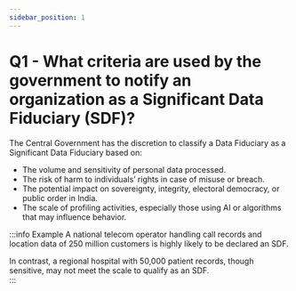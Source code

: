 ```yaml
---
sidebar_position: 1
---
```


# Q1 - What criteria are used by the government to notify an organization as a Significant Data Fiduciary (SDF)?

The Central Government has the discretion to classify a Data Fiduciary as a Significant Data Fiduciary based on:  

- The volume and sensitivity of personal data processed.  
- The risk of harm to individuals’ rights in case of misuse or breach.  
- The potential impact on sovereignty, integrity, electoral democracy, or public order in India.  
- The scale of profiling activities, especially those using AI or algorithms that may influence behavior.  

:::info Example
A national telecom operator handling call records and location data of 250 million customers is highly likely to be declared an SDF.  

In contrast, a regional hospital with 50,000 patient records, though sensitive, may not meet the scale to qualify as an SDF.  
:::
